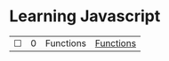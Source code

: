 # Learning Javascript

|     |     |       |          |        
| --- | --- | ----- | -------- |
| &#9744; | 0 | Functions | [Functions](./1-functions.js) |

